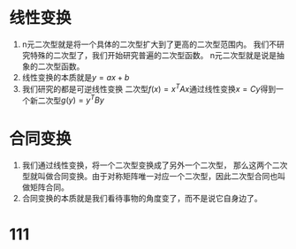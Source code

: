 # 线性变换
1. n元二次型就是将一个具体的二次型扩大到了更高的二次型范围内。
	我们不研究特殊的二次型了，我们开始研究普遍的二次型函数。
	n元二次型就是说是抽象的二次型函数。
2. 线性变换的本质就是$y = ax+b$
3. 我们研究的都是可逆线性变换
	 二次型$f(x) = x^{T}Ax$通过线性变换$x=Cy$得到一个新二次型$g(y)=y^{T}By$
# 合同变换
1. 我们通过线性变换，将一个二次型变换成了另外一个二次型， 那么这两个二次型就叫做合同变换。由于对称矩阵唯一对应一个二次型，因此二次型合同也叫做矩阵合同。
2. 合同变换的本质就是我们看待事物的角度变了，而不是说它自身边了。

# 111